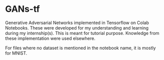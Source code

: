 # GANs-tf
Generative Adversarial Networks implemented in Tensorflow on Colab Notebooks. These were developed for my understanding and learning during my internship(s). This is meant for tutorial purpose. Knowledge from these implementation were used elsewhere. 

For files where no dataset is mentioned in the notebook name, it is mostly for MNIST.
